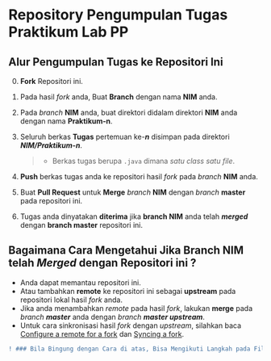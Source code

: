 # Repository Pengumpulan Tugas Praktikum Lab PP

## Alur Pengumpulan Tugas ke Repositori Ini
0. **Fork** Repositori ini.
1. Pada hasil *fork* anda, Buat **Branch** dengan nama **NIM** anda.
2. Pada *branch* **NIM** anda, buat direktori didalam direktori **NIM** anda dengan nama **Praktikum-n**.
 
3. Seluruh berkas **Tugas** pertemuan ke-_**n**_ disimpan pada direktori _**NIM/Praktikum-n**_.
   > - Berkas tugas berupa  `.java` dimana *satu class satu file*.
4. **Push** berkas tugas anda ke repositori hasil *fork* pada *branch* **NIM** anda.
5. Buat **Pull Request** untuk **Merge** *branch* **NIM** dengan *branch* **master** pada repositori ini.
6. Tugas anda dinyatakan **diterima** jika **branch NIM** anda telah _**merged**_ dengan **branch master** repositori ini.  

## Bagaimana Cara Mengetahui Jika **Branch NIM** telah _**Merged**_ dengan Repositori ini ?
 - Anda dapat memantau repositori ini.
 - Atau tambahkan **remote** ke repositori ini sebagai **upstream** pada repositori lokal hasil *fork* anda.
 - Jika anda menambahkan *remote* pada hasil *fork*, lakukan **merge** pada _branch **master**_ anda dengan _branch **master upstream**_.
 - Untuk cara sinkronisasi hasil *fork* dengan *upstream*, silahkan baca [Configure a remote for a fork](https://help.github.com/en/articles/configuring-a-remote-for-a-fork) dan [Syncing a fork](https://help.github.com/en/articles/syncing-a-fork).


```diff
! ### Bila Bingung dengan Cara di atas, Bisa Mengikuti Langkah pada File PDF Terlampir!
```
